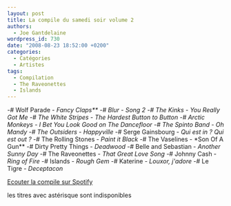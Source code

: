 ```yaml
---
layout: post
title: La compile du samedi soir volume 2
authors:
  - Joe Gantdelaine
wordpress_id: 730
date: "2008-08-23 18:52:00 +0200"
categories:
  - Catégories
  - Artistes
tags:
  - Compilation
  - The Raveonettes
  - Islands
---
```


-# Wolf Parade - *Fancy Claps\*\* -# Blur - *Song 2* -# The Kinks - *You Really
Got Me* -# The White Stripes - *The Hardest Button to Button* -# Arctic
Monkeys - *I Bet You Look Good on The Dancefloor* -# The Spinto Band - *Oh
Mandy* -# The Outsiders - *Happyville** -# Serge Gainsbourg - _Qui est in ? Qui
est out ?_ -# The Rolling Stones - _Paint it Black_ -# The Vaselines - \*Son Of
A Gun** -# Dirty Pretty Things - _Deadwood_ -# Belle and Sebastian - _Another
Sunny Day_ -# The Raveonettes - _That Great Love Song_ -# Johnny Cash - _Ring of
Fire_ -# Islands - _Rough Gem_ -# Katerine - _Louxor, j'adore_ -# Le Tigre -
_Deceptacon_

[Ecouter la compile sur Spotify ](http://open.spotify.com/user/guiguilele/playlist/3hoF0fwx9h8SfMZQQ1JVAm)

les titres avec astérisque sont indisponibles

